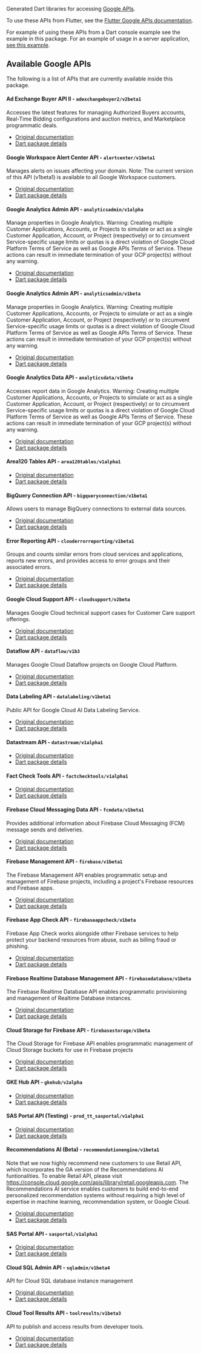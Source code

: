 Generated Dart libraries for accessing
[Google APIs](https://developers.google.com/api-client-library).

To use these APIs from Flutter, see the
[Flutter Google APIs documentation](https://flutter.dev/docs/development/data-and-backend/google-apis).

For example of using these APIs from a Dart console example see the example in
this package. For an example of usage in a server application,
[see this example](https://github.com/dart-lang/samples/tree/master/server/google_apis).

## Available Google APIs

The following is a list of APIs that are currently available inside this
package.

#### Ad Exchange Buyer API II - `adexchangebuyer2/v2beta1`

Accesses the latest features for managing Authorized Buyers accounts, Real-Time Bidding configurations and auction metrics, and Marketplace programmatic deals.

- [Original documentation](https://developers.google.com/authorized-buyers/apis/reference/rest/)
- [Dart package details](https://pub.dev/documentation/googleapis_beta/9.1.0-wip/adexchangebuyer2_v2beta1/adexchangebuyer2_v2beta1-library.html)

#### Google Workspace Alert Center API - `alertcenter/v1beta1`

Manages alerts on issues affecting your domain. Note: The current version of this API (v1beta1) is available to all Google Workspace customers. 

- [Original documentation](https://developers.google.com/workspace/admin/alertcenter/)
- [Dart package details](https://pub.dev/documentation/googleapis_beta/9.1.0-wip/alertcenter_v1beta1/alertcenter_v1beta1-library.html)

#### Google Analytics Admin API - `analyticsadmin/v1alpha`

Manage properties in Google Analytics. Warning: Creating multiple Customer Applications, Accounts, or Projects to simulate or act as a single Customer Application, Account, or Project (respectively) or to circumvent Service-specific usage limits or quotas is a direct violation of Google Cloud Platform Terms of Service as well as Google APIs Terms of Service. These actions can result in immediate termination of your GCP project(s) without any warning.

- [Original documentation](http://code.google.com/apis/analytics/docs/mgmt/home.html)
- [Dart package details](https://pub.dev/documentation/googleapis_beta/9.1.0-wip/analyticsadmin_v1alpha/analyticsadmin_v1alpha-library.html)

#### Google Analytics Admin API - `analyticsadmin/v1beta`

Manage properties in Google Analytics. Warning: Creating multiple Customer Applications, Accounts, or Projects to simulate or act as a single Customer Application, Account, or Project (respectively) or to circumvent Service-specific usage limits or quotas is a direct violation of Google Cloud Platform Terms of Service as well as Google APIs Terms of Service. These actions can result in immediate termination of your GCP project(s) without any warning.

- [Original documentation](http://code.google.com/apis/analytics/docs/mgmt/home.html)
- [Dart package details](https://pub.dev/documentation/googleapis_beta/9.1.0-wip/analyticsadmin_v1beta/analyticsadmin_v1beta-library.html)

#### Google Analytics Data API - `analyticsdata/v1beta`

Accesses report data in Google Analytics. Warning: Creating multiple Customer Applications, Accounts, or Projects to simulate or act as a single Customer Application, Account, or Project (respectively) or to circumvent Service-specific usage limits or quotas is a direct violation of Google Cloud Platform Terms of Service as well as Google APIs Terms of Service. These actions can result in immediate termination of your GCP project(s) without any warning. 

- [Original documentation](https://developers.google.com/analytics/devguides/reporting/data/v1/)
- [Dart package details](https://pub.dev/documentation/googleapis_beta/9.1.0-wip/analyticsdata_v1beta/analyticsdata_v1beta-library.html)

#### Area120 Tables API - `area120tables/v1alpha1`

- [Original documentation](https://support.google.com/area120-tables/answer/10011390)
- [Dart package details](https://pub.dev/documentation/googleapis_beta/9.1.0-wip/area120tables_v1alpha1/area120tables_v1alpha1-library.html)

#### BigQuery Connection API - `bigqueryconnection/v1beta1`

Allows users to manage BigQuery connections to external data sources.

- [Original documentation](https://cloud.google.com/bigquery/docs/connections-api-intro)
- [Dart package details](https://pub.dev/documentation/googleapis_beta/9.1.0-wip/bigqueryconnection_v1beta1/bigqueryconnection_v1beta1-library.html)

#### Error Reporting API - `clouderrorreporting/v1beta1`

Groups and counts similar errors from cloud services and applications, reports new errors, and provides access to error groups and their associated errors. 

- [Original documentation](https://cloud.google.com/error-reporting/)
- [Dart package details](https://pub.dev/documentation/googleapis_beta/9.1.0-wip/clouderrorreporting_v1beta1/clouderrorreporting_v1beta1-library.html)

#### Google Cloud Support API - `cloudsupport/v2beta`

Manages Google Cloud technical support cases for Customer Care support offerings. 

- [Original documentation](https://cloud.google.com/support/docs/apis)
- [Dart package details](https://pub.dev/documentation/googleapis_beta/9.1.0-wip/cloudsupport_v2beta/cloudsupport_v2beta-library.html)

#### Dataflow API - `dataflow/v1b3`

Manages Google Cloud Dataflow projects on Google Cloud Platform.

- [Original documentation](https://cloud.google.com/dataflow)
- [Dart package details](https://pub.dev/documentation/googleapis_beta/9.1.0-wip/dataflow_v1b3/dataflow_v1b3-library.html)

#### Data Labeling API - `datalabeling/v1beta1`

Public API for Google Cloud AI Data Labeling Service.

- [Original documentation](https://cloud.google.com/data-labeling/docs/)
- [Dart package details](https://pub.dev/documentation/googleapis_beta/9.1.0-wip/datalabeling_v1beta1/datalabeling_v1beta1-library.html)

#### Datastream API - `datastream/v1alpha1`

- [Original documentation](https://cloud.google.com/datastream/)
- [Dart package details](https://pub.dev/documentation/googleapis_beta/9.1.0-wip/datastream_v1alpha1/datastream_v1alpha1-library.html)

#### Fact Check Tools API - `factchecktools/v1alpha1`

- [Original documentation](https://developers.google.com/fact-check/tools/api/)
- [Dart package details](https://pub.dev/documentation/googleapis_beta/9.1.0-wip/factchecktools_v1alpha1/factchecktools_v1alpha1-library.html)

#### Firebase Cloud Messaging Data API - `fcmdata/v1beta1`

Provides additional information about Firebase Cloud Messaging (FCM) message sends and deliveries.

- [Original documentation](https://firebase.google.com/docs/cloud-messaging)
- [Dart package details](https://pub.dev/documentation/googleapis_beta/9.1.0-wip/fcmdata_v1beta1/fcmdata_v1beta1-library.html)

#### Firebase Management API - `firebase/v1beta1`

The Firebase Management API enables programmatic setup and management of Firebase projects, including a project's Firebase resources and Firebase apps.

- [Original documentation](https://firebase.google.com)
- [Dart package details](https://pub.dev/documentation/googleapis_beta/9.1.0-wip/firebase_v1beta1/firebase_v1beta1-library.html)

#### Firebase App Check API - `firebaseappcheck/v1beta`

Firebase App Check works alongside other Firebase services to help protect your backend resources from abuse, such as billing fraud or phishing.

- [Original documentation](https://firebase.google.com/docs/app-check)
- [Dart package details](https://pub.dev/documentation/googleapis_beta/9.1.0-wip/firebaseappcheck_v1beta/firebaseappcheck_v1beta-library.html)

#### Firebase Realtime Database Management API - `firebasedatabase/v1beta`

The Firebase Realtime Database API enables programmatic provisioning and management of Realtime Database instances.

- [Original documentation](https://firebase.google.com/docs/reference/rest/database/database-management/rest/)
- [Dart package details](https://pub.dev/documentation/googleapis_beta/9.1.0-wip/firebasedatabase_v1beta/firebasedatabase_v1beta-library.html)

#### Cloud Storage for Firebase API - `firebasestorage/v1beta`

The Cloud Storage for Firebase API enables programmatic management of Cloud Storage buckets for use in Firebase projects

- [Original documentation](https://firebase.google.com/docs/storage)
- [Dart package details](https://pub.dev/documentation/googleapis_beta/9.1.0-wip/firebasestorage_v1beta/firebasestorage_v1beta-library.html)

#### GKE Hub API - `gkehub/v2alpha`

- [Original documentation](https://cloud.google.com/anthos/multicluster-management/connect/registering-a-cluster)
- [Dart package details](https://pub.dev/documentation/googleapis_beta/9.1.0-wip/gkehub_v2alpha/gkehub_v2alpha-library.html)

#### SAS Portal API (Testing) - `prod_tt_sasportal/v1alpha1`

- [Original documentation](https://developers.google.com/spectrum-access-system/)
- [Dart package details](https://pub.dev/documentation/googleapis_beta/9.1.0-wip/prod_tt_sasportal_v1alpha1/prod_tt_sasportal_v1alpha1-library.html)

#### Recommendations AI (Beta) - `recommendationengine/v1beta1`

Note that we now highly recommend new customers to use Retail API, which incorporates the GA version of the Recommendations AI funtionalities. To enable Retail API, please visit https://console.cloud.google.com/apis/library/retail.googleapis.com. The Recommendations AI service enables customers to build end-to-end personalized recommendation systems without requiring a high level of expertise in machine learning, recommendation system, or Google Cloud.

- [Original documentation](https://cloud.google.com/recommendations-ai/docs)
- [Dart package details](https://pub.dev/documentation/googleapis_beta/9.1.0-wip/recommendationengine_v1beta1/recommendationengine_v1beta1-library.html)

#### SAS Portal API - `sasportal/v1alpha1`

- [Original documentation](https://developers.google.com/spectrum-access-system/)
- [Dart package details](https://pub.dev/documentation/googleapis_beta/9.1.0-wip/sasportal_v1alpha1/sasportal_v1alpha1-library.html)

#### Cloud SQL Admin API - `sqladmin/v1beta4`

API for Cloud SQL database instance management

- [Original documentation](https://cloud.google.com/sql/docs)
- [Dart package details](https://pub.dev/documentation/googleapis_beta/9.1.0-wip/sqladmin_v1beta4/sqladmin_v1beta4-library.html)

#### Cloud Tool Results API - `toolresults/v1beta3`

API to publish and access results from developer tools.

- [Original documentation](https://firebase.google.com/docs/test-lab/)
- [Dart package details](https://pub.dev/documentation/googleapis_beta/9.1.0-wip/toolresults_v1beta3/toolresults_v1beta3-library.html)

